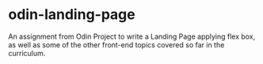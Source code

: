 # odin-landing-page
An assignment from Odin Project to write a Landing Page applying flex box, as well as some of the other front-end topics covered so far in the curriculum.
